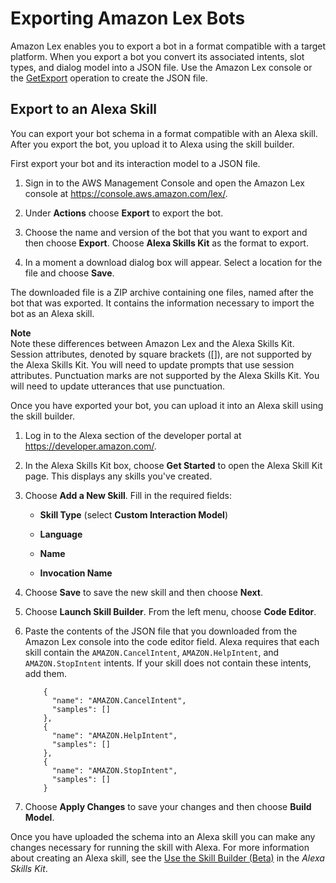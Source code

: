 # Exporting Amazon Lex Bots<a name="export"></a>

Amazon Lex enables you to export a bot in a format compatible with a target platform\. When you export a bot you convert its associated intents, slot types, and dialog model into a JSON file\. Use the Amazon Lex console or the [GetExport](API_GetExport.md) operation to create the JSON file\.

## Export to an Alexa Skill<a name="export-to-alexa"></a>

You can export your bot schema in a format compatible with an Alexa skill\. After you export the bot, you upload it to Alexa using the skill builder\.

First export your bot and its interaction model to a JSON file\.

1. Sign in to the AWS Management Console and open the Amazon Lex console at [https://console\.aws\.amazon\.com/lex/](https://console.aws.amazon.com/lex/)\.

1. Under **Actions** choose **Export** to export the bot\.

1. Choose the name and version of the bot that you want to export and then choose **Export**\. Choose **Alexa Skills Kit** as the format to export\.

1. In a moment a download dialog box will appear\. Select a location for the file and choose **Save**\.

The downloaded file is a ZIP archive containing one files, named after the bot that was exported\. It contains the information necessary to import the bot as an Alexa skill\.

**Note**  
Note these differences between Amazon Lex and the Alexa Skills Kit\.  
Session attributes, denoted by square brackets \(\[\]\), are not supported by the Alexa Skills Kit\. You will need to update prompts that use session attributes\.
Punctuation marks are not supported by the Alexa Skills Kit\. You will need to update utterances that use punctuation\.

Once you have exported your bot, you can upload it into an Alexa skill using the skill builder\.

1. Log in to the Alexa section of the developer portal at [https://developer\.amazon\.com/](https://developer.amazon.com/edw/home.html#/)\.

1. In the Alexa Skills Kit box, choose **Get Started** to open the Alexa Skill Kit page\. This displays any skills you've created\.

1. Choose **Add a New Skill**\. Fill in the required fields:

   + **Skill Type** \(select **Custom Interaction Model**\)

   + **Language**

   + **Name**

   + **Invocation Name**

1. Choose **Save** to save the new skill and then choose **Next**\.

1. Choose **Launch Skill Builder**\. From the left menu, choose **Code Editor**\.

1. Paste the contents of the JSON file that you downloaded from the Amazon Lex console into the code editor field\. Alexa requires that each skill contain the `AMAZON.CancelIntent`, `AMAZON.HelpIntent`, and `AMAZON.StopIntent` intents\. If your skill does not contain these intents, add them\.

   ```
       {
         "name": "AMAZON.CancelIntent",
         "samples": []
       },
       {
         "name": "AMAZON.HelpIntent",
         "samples": []
       },
       {
         "name": "AMAZON.StopIntent",
         "samples": []
       }
   ```

1. Choose **Apply Changes** to save your changes and then choose **Build Model**\.

Once you have uploaded the schema into an Alexa skill you can make any changes necessary for running the skill with Alexa\. For more information about creating an Alexa skill, see the [Use the Skill Builder \(Beta\)](https://developer.amazon.com/public/solutions/alexa/alexa-skills-kit/docs/ask-define-the-vui-with-gui) in the *Alexa Skills Kit*\. 
